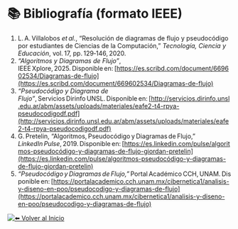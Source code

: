 # 📚 Bibliografía (formato IEEE)

1. L. A. Villalobos *et al.*, “Resolución de diagramas de flujo y pseudocódigo por estudiantes de Ciencias de la Computación,” *Tecnología, Ciencia y Educación*, vol. 17, pp. 129‑146, 2020.  
2. *“Algoritmos y Diagramas de Flujo”*, IEEE Xplore, 2025. Disponible en: [https://es.scribd.com/document/669602534/Diagramas-de-flujo](https://es.scribd.com/document/669602534/Diagramas-de-flujo)  
3. *“Pseudocódigo y Diagrama de Flujo”*, Servicios Dirinfo UNSL. Disponible en: [http://servicios.dirinfo.unsl.edu.ar/abm/assets/uploads/materiales/eafe2-t4-rpya-pseudocodigodf.pdf](http://servicios.dirinfo.unsl.edu.ar/abm/assets/uploads/materiales/eafe2-t4-rpya-pseudocodigodf.pdf)  
4. G. Pretelin, “Algoritmos, Pseudocódigo y Diagramas de Flujo,” *LinkedIn Pulse*, 2019. Disponible en: [https://es.linkedin.com/pulse/algoritmos-pseudocódigo-y-diagramas-de-flujo-giordan-pretelin](https://es.linkedin.com/pulse/algoritmos-pseudocódigo-y-diagramas-de-flujo-giordan-pretelin)  
5. *“Pseudocódigo y Diagramas de Flujo,”* Portal Académico CCH, UNAM. Disponible en: [https://portalacademico.cch.unam.mx/cibernetica1/analisis-y-diseno-en-poo/pseudocodigo-y-diagramas-de-flujo](https://portalacademico.cch.unam.mx/cibernetica1/analisis-y-diseno-en-poo/pseudocodigo-y-diagramas-de-flujo)

<div align="left">

[![⬅️ Volver al Inicio](https://img.shields.io/badge/⬅️_Volver_al_Inicio-blue?style=for-the-badge)](../index.md)

</div>
